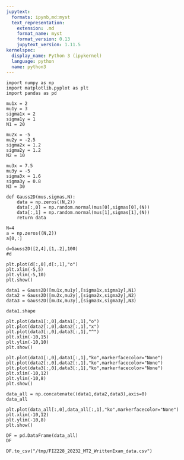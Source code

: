 ```yaml
---
jupytext:
  formats: ipynb,md:myst
  text_representation:
    extension: .md
    format_name: myst
    format_version: 0.13
    jupytext_version: 1.11.5
kernelspec:
  display_name: Python 3 (ipykernel)
  language: python
  name: python3
---
```


```{code-cell} ipython3
import numpy as np
import matplotlib.pyplot as plt
import pandas as pd
```

```{code-cell} ipython3
mu1x = 2
mu1y = 3
sigma1x = 2
sigma1y = 1
N1 = 20
```

```{code-cell} ipython3
mu2x = -5
mu2y = -2.5
sigma2x = 1.2
sigma2y = 1.2
N2 = 10
```

```{code-cell} ipython3
mu3x = 7.5
mu3y = -5
sigma3x = 1.6
sigma3y = 0.8
N3 = 30
```

```{code-cell} ipython3
def Gauss2D(mus,sigmas,N):
    data = np.zeros((N,2))
    data[:,0] = np.random.normal(mus[0],sigmas[0],(N))
    data[:,1] = np.random.normal(mus[1],sigmas[1],(N))
    return data
```

```{code-cell} ipython3
N=4
a = np.zeros((N,2))
a[0,:]
```

```{code-cell} ipython3
d=Gauss2D([2,4],[1,.2],100)
#d
```

```{code-cell} ipython3
plt.plot(d[:,0],d[:,1],"o")
plt.xlim(-5,5)
plt.ylim(-5,10)
plt.show()
```

```{code-cell} ipython3
data1 = Gauss2D([mu1x,mu1y],[sigma1x,sigma1y],N1)
data2 = Gauss2D([mu2x,mu2y],[sigma2x,sigma2y],N2)
data3 = Gauss2D([mu3x,mu3y],[sigma3x,sigma3y],N3)
```

```{code-cell} ipython3
data1.shape
```

```{code-cell} ipython3
plt.plot(data1[:,0],data1[:,1],"o")
plt.plot(data2[:,0],data2[:,1],"x")
plt.plot(data3[:,0],data3[:,1],"^")
plt.xlim(-10,15)
plt.ylim(-10,10)
plt.show()
```

```{code-cell} ipython3
plt.plot(data1[:,0],data1[:,1],"ko",markerfacecolor="None")
plt.plot(data2[:,0],data2[:,1],"ko",markerfacecolor="None")
plt.plot(data3[:,0],data3[:,1],"ko",markerfacecolor="None")
plt.xlim(-10,12)
plt.ylim(-10,8)
plt.show()
```

```{code-cell} ipython3
data_all = np.concatenate((data1,data2,data3),axis=0)
data_all
```

```{code-cell} ipython3
plt.plot(data_all[:,0],data_all[:,1],"ko",markerfacecolor="None")
plt.xlim(-10,12)
plt.ylim(-10,8)
plt.show()
```

```{code-cell} ipython3
DF = pd.DataFrame(data_all)
DF
```

```{code-cell} ipython3
DF.to_csv("/tmp/FIZ228_20232_MT2_WrittenExam_data.csv")
```

```{code-cell} ipython3

```
